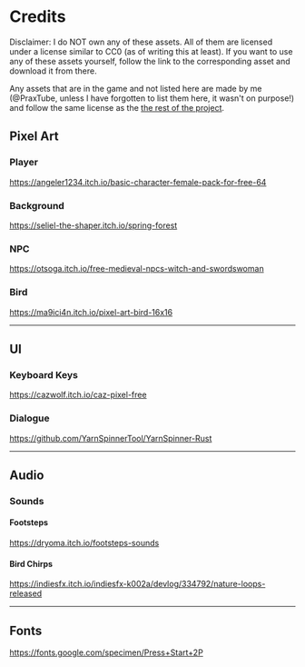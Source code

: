 # Credits

Disclaimer: I do NOT own any of these assets. All of them are licensed under a license similar to CC0 (as of writing this at least). If you want to use any of these assets yourself, follow the link to the corresponding asset and download it from there.

Any assets that are in the game and not listed here are made by me (@PraxTube, unless I have forgotten to list them here, it wasn't on purpose!) and follow the same license as the [the rest of the project](https://github.com/PraxTube/magus-parvus/blob/master/LICENSE).

## Pixel Art

### Player

https://angeler1234.itch.io/basic-character-female-pack-for-free-64

### Background

https://seliel-the-shaper.itch.io/spring-forest

### NPC

https://otsoga.itch.io/free-medieval-npcs-witch-and-swordswoman

### Bird

https://ma9ici4n.itch.io/pixel-art-bird-16x16

---

## UI

### Keyboard Keys

https://cazwolf.itch.io/caz-pixel-free

### Dialogue

https://github.com/YarnSpinnerTool/YarnSpinner-Rust

---

## Audio

### Sounds

#### Footsteps

https://dryoma.itch.io/footsteps-sounds

#### Bird Chirps

https://indiesfx.itch.io/indiesfx-k002a/devlog/334792/nature-loops-released

---

## Fonts

https://fonts.google.com/specimen/Press+Start+2P
